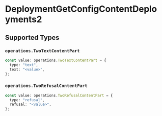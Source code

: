 # DeploymentGetConfigContentDeployments2


## Supported Types

### `operations.TwoTextContentPart`

```typescript
const value: operations.TwoTextContentPart = {
  type: "text",
  text: "<value>",
};
```

### `operations.TwoRefusalContentPart`

```typescript
const value: operations.TwoRefusalContentPart = {
  type: "refusal",
  refusal: "<value>",
};
```

